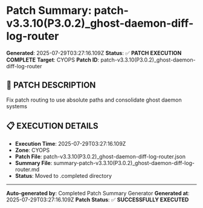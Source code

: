 # Patch Summary: patch-v3.3.10(P3.0.2)_ghost-daemon-diff-log-router

**Generated**: 2025-07-29T03:27:16.109Z
**Status**: ✅ **PATCH EXECUTION COMPLETE**
**Target**: CYOPS
**Patch ID**: patch-v3.3.10(P3.0.2)_ghost-daemon-diff-log-router

## 🎯 **PATCH DESCRIPTION**

Fix patch routing to use absolute paths and consolidate ghost daemon systems

## 📋 **EXECUTION DETAILS**

- **Execution Time**: 2025-07-29T03:27:16.109Z
- **Zone**: CYOPS
- **Patch File**: patch-v3.3.10(P3.0.2)_ghost-daemon-diff-log-router.json
- **Summary File**: summary-patch-v3.3.10(P3.0.2)_ghost-daemon-diff-log-router.md
- **Status**: Moved to .completed directory

---
**Auto-generated by**: Completed Patch Summary Generator
**Generated at**: 2025-07-29T03:27:16.109Z
**Patch Status**: ✅ **SUCCESSFULLY EXECUTED**
